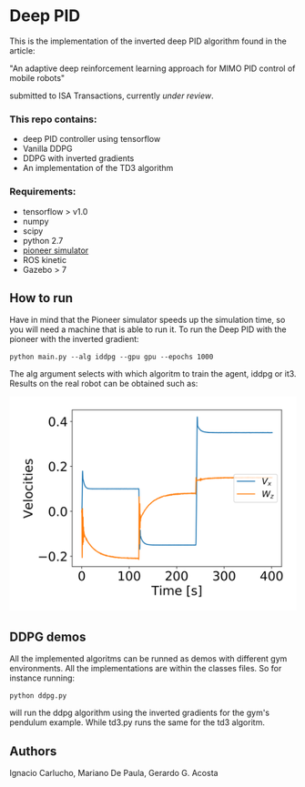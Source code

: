 # Deep PID 

This is the implementation of the inverted deep PID algorithm found in the article: 

"An adaptive deep reinforcement learning approach for
MIMO PID control of mobile robots"    

submitted to ISA Transactions, currently *under review*.  


### This repo contains: 

- deep PID controller using tensorflow
- Vanilla DDPG
- DDPG with inverted gradients
- An implementation of the TD3 algorithm


### Requirements: 

- tensorflow > v1.0
- numpy
- scipy
- python 2.7
- [pioneer simulator](https://github.com/IgnacioCarlucho/amr-ros-config)
- ROS kinetic 
- Gazebo > 7 

## How to run

Have in mind that the Pioneer simulator speeds up the simulation time, so you will need a machine that is able to run it. 
To run the Deep PID with the pioneer with the inverted gradient:

```
python main.py --alg iddpg --gpu gpu --epochs 1000
```

The alg argument selects with which algoritm to train the agent, iddpg or it3. 
Results on the real robot can be obtained such as: 

![alt text](https://github.com/IgnacioCarlucho/deepPID/blob/master/figs/DPID_spchangevelocity.png)


## DDPG demos

All the implemented algoritms can be runned as demos with different gym environments. All the implementations are within the classes files. So for instance running: 
```
python ddpg.py 
```
will run the ddpg algorithm using the inverted gradients for the gym's pendulum example. While td3.py runs the same for the td3 algoritm.

## Authors

Ignacio Carlucho, Mariano De Paula, Gerardo G. Acosta


